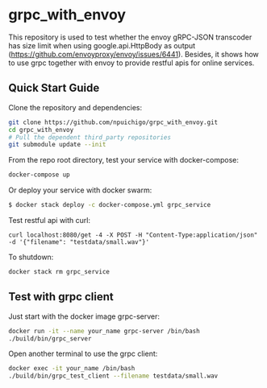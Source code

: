 # grpc_with_envoy

This repository is used to test whether the envoy gRPC-JSON transcoder has size limit when using google.api.HttpBody as output (https://github.com/envoyproxy/envoy/issues/6441). Besides, it shows how to use grpc together with envoy to provide restful apis for online services.

## Quick Start Guide

Clone the repository and dependencies:
```sh
git clone https://github.com/npuichigo/grpc_with_envoy.git
cd grpc_with_envoy
# Pull the dependent third_party repositories
git submodule update --init
```

From the repo root directory, test your service with docker-compose:
```sh
docker-compose up
```

Or deploy your service with docker swarm:

```sh
$ docker stack deploy -c docker-compose.yml grpc_service
```

Test restful api with curl:

```
curl localhost:8080/get -4 -X POST -H "Content-Type:application/json" -d '{"filename": "testdata/small.wav"}'
```

To shutdown:

```sh
docker stack rm grpc_service
```

## Test with grpc client

Just start with the docker image grpc-server:
```sh
docker run -it --name your_name grpc-server /bin/bash
./build/bin/grpc_server
```

Open another terminal to use the grpc client:
```sh
docker exec -it your_name /bin/bash
./build/bin/grpc_test_client --filename testdata/small.wav
```

